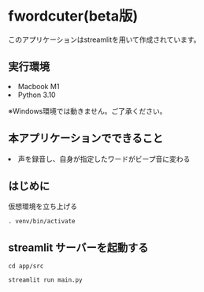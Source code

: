 # fwordcuter(beta版)

このアプリケーションはstreamlitを用いて作成されています。
<h2>実行環境</h2>
<li>Macbook M1</li>
<li>Python 3.10</li>
<p>※Windows環境では動きません。ご了承ください。</p>
<h2>本アプリケーションでできること</h2>
<li>声を録音し、自身が指定したワードがビープ音に変わる</li>
<h2>はじめに</h2>
<p>仮想環境を立ち上げる</p>
<p><code>. venv/bin/activate</code></p>
<h2>streamlit サーバーを起動する</h2>
<p><code>cd app/src</code></p>
<code>streamlit run main.py</code>
